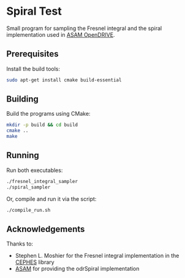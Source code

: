 # Spiral Test

Small program for sampling the Fresnel integral and the spiral implementation
used in [ASAM OpenDRIVE](https://www.asam.net/standards/detail/opendrive/).

## Prerequisites

Install the build tools:

```bash
sudo apt-get install cmake build-essential
```

## Building

Build the programs using CMake:

```bash
mkdir -p build && cd build
cmake ..
make
```

## Running

Run both executables:

```bash
./fresnel_integral_sampler
./spiral_sampler
```

Or, compile and run it via the script:

```bash
./compile_run.sh
```

## Acknowledgements

Thanks to:
- Stephen L. Moshier for the Fresnel integral implementation in the [CEPHES](http://www.netlib.org/cephes/) library
- [ASAM](https://www.asam.net) for providing the odrSpiral implementation
